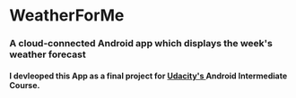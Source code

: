 # WeatherForMe

<h3>
A cloud-connected Android app which displays the week's weather forecast

<h4>
I devleoped this App as a final project for <a href="https://www.udacity.com/">Udacity's </a> Android Intermediate Course.  
